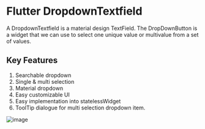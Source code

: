 # Flutter DropdownTextfield

A DropdownTextfield is a material design TextField. The DropDownButton is a widget that we can use to select one unique value or multivalue from a set of values.

## Key Features

1. Searchable dropdown
2. Single & multi selection
3. Material dropdown
4. Easy customizable UI
5. Easy implementation into statelessWidget
6. ToolTip dialogue for multi selection dropdown item.

![image](https://drive.google.com/uc?export=view&id=1qL3MYm3X8na2bnZRjlj3RS8d7dkN-x8N)
